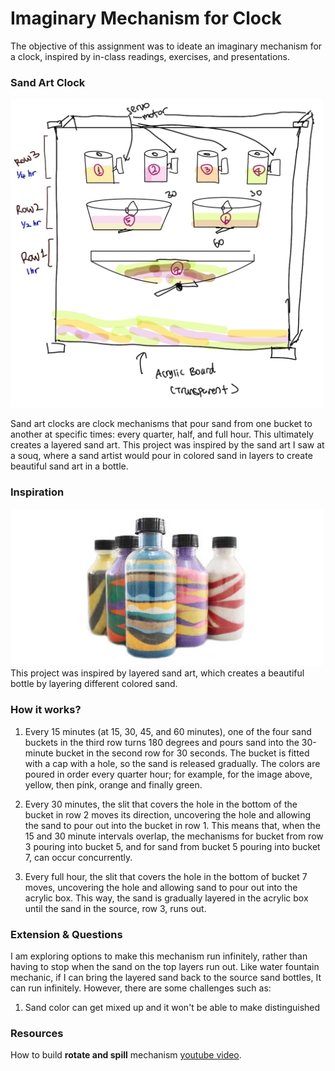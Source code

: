 # Imaginary Mechanism for Clock
The objective of this assignment was to ideate an imaginary mechanism for a clock, inspired by in-class readings, exercises, and presentations.

### Sand Art Clock
<img src="images/sand_art_idea.png" width="500">

Sand art clocks are clock mechanisms that pour sand from one bucket to another at specific times: every quarter, half, and full hour. This ultimately creates a layered sand art. This project was inspired by the sand art I saw at a souq, where a sand artist would pour in colored sand in layers to create beautiful sand art in a bottle.

### Inspiration 
<img src="images/sand.jpg" width="500">
This project was inspired by layered sand art, which creates a beautiful bottle by layering different colored sand.

### How it works?
1) Every 15 minutes (at 15, 30, 45, and 60 minutes), one of the four sand buckets in the third row turns 180 degrees and pours sand into the 30-minute bucket in the second row for 30 seconds. The bucket is fitted with a cap with a hole, so the sand is released gradually. The colors are poured in order every quarter hour; for example, for the image above, yellow, then pink, orange and finally green.

2) Every 30 minutes, the slit that covers the hole in the bottom of the bucket in row 2 moves its direction, uncovering the hole and allowing the sand to pour out into the bucket in row 1. This means that, when the 15 and 30 minute intervals overlap, the mechanisms for bucket from row 3 pouring into bucket 5, and for sand from bucket 5 pouring into bucket 7, can occur concurrently.

3) Every full hour, the slit that covers the hole in the bottom of bucket 7 moves, uncovering the hole and allowing sand to pour out into the acrylic box. This way, the sand is gradually layered in the acrylic box until the sand in the source, row 3, runs out.

### Extension & Questions
I am exploring options to make this mechanism run infinitely, rather than having to stop when the sand on the top layers run out. Like water fountain mechanic, if I can bring the layered sand back to the source sand bottles, It can run infinitely. However, there are some challenges such as:

1) Sand color can get mixed up and it won't be able to make distinguished 


### Resources
How to build **rotate and spill** mechanism [youtube video](https://www.youtube.com/watch?v=s8uNwQK8ew0). 
